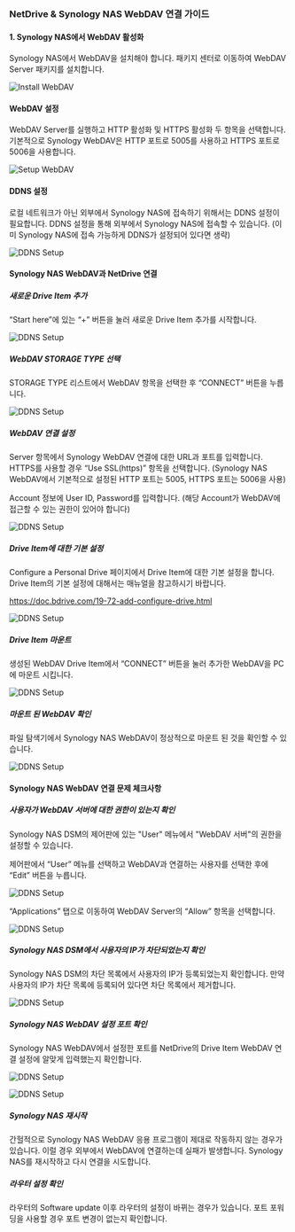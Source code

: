 ### NetDrive & Synology NAS WebDAV 연결 가이드

#### 1. Synology NAS에서 WebDAV 활성화

Synology NAS에서 WebDAV을 설치해야 합니다. 패키지 센터로 이동하여 WebDAV Server 패키지를 설치합니다.
 
 ![Install WebDAV](https://raw.githubusercontent.com/bdrive/help/master/support_content/en/guide/synology/Picture1.png)

#### WebDAV 설정

WebDAV Server를 실행하고 HTTP 활성화 및 HTTPS 활성화 두 항목을 선택합니다. 기본적으로 Synology WebDAV은 HTTP 포트로 5005를 사용하고 HTTPS 포트로 5006을 사용합니다.
 
 ![Setup WebDAV](https://raw.githubusercontent.com/bdrive/help/master/support_content/en/guide/synology/Picture2.png)

#### DDNS 설정

로컬 네트워크가 아닌 외부에서 Synology NAS에 접속하기 위해서는 DDNS 설정이 필요합니다. DDNS 설정을 통해 외부에서 Synology NAS에 접속할 수 있습니다. (이미 Synology NAS에 접속 가능하게 DDNS가 설정되어 있다면 생략)
 
 ![DDNS Setup](https://raw.githubusercontent.com/bdrive/help/master/support_content/en/guide/synology/Picture3.png)

#### Synology NAS WebDAV과 NetDrive 연결

#####	새로운 Drive Item 추가

“Start here”에 있는 “+” 버튼을 눌러 새로운 Drive Item 추가를 시작합니다.
 
 ![DDNS Setup](https://raw.githubusercontent.com/bdrive/help/master/support_content/en/guide/synology/Picture4.png)

#####	WebDAV STORAGE TYPE 선택

STORAGE TYPE 리스트에서 WebDAV 항목을 선택한 후 “CONNECT” 버튼을 누릅니다.
 
 ![DDNS Setup](https://raw.githubusercontent.com/bdrive/help/master/support_content/en/guide/synology/Picture5.png)

##### WebDAV 연결 설정

Server 항목에서 Synology WebDAV 연결에 대한 URL과 포트를 입력합니다. HTTPS를 사용할 경우 “Use SSL(https)” 항목을 선택합니다. (Synology NAS WebDAV에서 기본적으로 설정된 HTTP 포트는 5005, HTTPS 포트는 5006을 사용)

Account 정보에 User ID, Password를 입력합니다. (해당 Account가 WebDAV에 접근할 수 있는 권한이 있어야 합니다)

 ![DDNS Setup](https://raw.githubusercontent.com/bdrive/help/master/support_content/en/guide/synology/Picture6.png)

##### Drive Item에 대한 기본 설정

Configure a Personal Drive 페이지에서 Drive Item에 대한 기본 설정을 합니다. Drive Item의 기본 설정에 대해서는 매뉴얼을 참고하시기 바랍니다. 

https://doc.bdrive.com/19-72-add-configure-drive.html 

 ![DDNS Setup](https://raw.githubusercontent.com/bdrive/help/master/support_content/en/guide/synology/Picture7.png)
 

##### Drive Item 마운트

생성된 WebDAV Drive Item에서 “CONNECT” 버튼을 눌러 추가한 WebDAV을 PC에 마운트 시킵니다.

 ![DDNS Setup](https://raw.githubusercontent.com/bdrive/help/master/support_content/en/guide/synology/Picture8.png)
 

##### 마운트 된 WebDAV 확인

파일 탐색기에서 Synology NAS WebDAV이 정상적으로 마운트 된 것을 확인할 수 있습니다.
 
 ![DDNS Setup](https://raw.githubusercontent.com/bdrive/help/master/support_content/en/guide/synology/Picture9.png)
 
#### Synology NAS WebDAV 연결 문제 체크사항

##### 사용자가 WebDAV 서버에 대한 권한이 있는지 확인

Synology NAS DSM의 제어판에 있는 "User" 메뉴에서 "WebDAV 서버"의 권한을 설정할 수 있습니다.

제어판에서 “User” 메뉴를 선택하고 WebDAV과 연결하는 사용자를 선택한 후에 “Edit” 버튼을 누릅니다.

 ![DDNS Setup](https://raw.githubusercontent.com/bdrive/help/master/support_content/en/guide/synology/Picture10.png)

“Applications” 탭으로 이동하여 WebDAV Server의 “Allow” 항목을 선택합니다.

 ![DDNS Setup](https://raw.githubusercontent.com/bdrive/help/master/support_content/en/guide/synology/Picture11.png)

##### Synology NAS DSM에서 사용자의 IP가 차단되었는지 확인

Synology NAS DSM의 차단 목록에서 사용자의 IP가 등록되었는지 확인합니다. 만약 사용자의 IP가 차단 목록에 등록되어 있다면 차단 목록에서 제거합니다.

 ![DDNS Setup](https://raw.githubusercontent.com/bdrive/help/master/support_content/en/guide/synology/Picture12.png)

##### Synology NAS WebDAV 설정 포트 확인

Synology NAS WebDAV에서 설정한 포트를 NetDrive의 Drive Item WebDAV 연결 설정에 알맞게 입력했는지 확인합니다.

 ![DDNS Setup](https://raw.githubusercontent.com/bdrive/help/master/support_content/en/guide/synology/Picture13.png)

 ![DDNS Setup](https://raw.githubusercontent.com/bdrive/help/master/support_content/en/guide/synology/Picture14.png)

##### Synology NAS 재시작

간헐적으로 Synology NAS WebDAV 응용 프로그램이 제대로 작동하지 않는 경우가 있습니다. 이럴 경우 외부에서 WebDAV에 연결하는데 실패가 발생합니다. Synology NAS를 재시작하고 다시 연결을 시도합니다.

##### 라우터 설정 확인

라우터의 Software update 이후 라우터의 설정이 바뀌는 경우가 있습니다. 포트 포워딩을 사용할 경우 포트 변경이 없는지 확인합니다.


